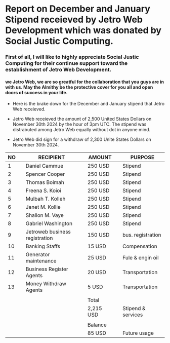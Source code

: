 # Report on December and January Stipend receieved by Jetro Web Development which was donated by Social Justic Computing.

### First of all, I will like to highly appreciate Social Justic Computing for their continue support toward the establishment of Jetro Web Development. 
#### we Jetro Web, we are so greatful for the collaboration that you guys are in with us. May the Almithy be the protective cover for you all and open doors of success in your life.

* Here is the brake down for the December and January stipend that Jetro Web receieved.

* Jetro Web receieved the amount of 2,500 United States Dollars on November 30th 2024 by the hour of 3pm UTC. 
The stipend was distrabuted among Jetro Web equally without dot in anyone mind.

* Jetro Web did sign for a withdraw of 2,300 Unite States Dollars on November 30th 2024.

| NO |                   |    RECIPIENT                     |           |   AMOUNT   |             | PURPOSE           |
|----|-------------------|----------------------------------|-----------|------------|-------------|-------------------|
| 1  |                   |  Daniel Cammue                   |           | 250 USD    |             | Stipend           |
| 2  |                   |  Spencer Cooper                  |           | 250 USD    |             | Stipend           |
| 3  |                   |  Thomas Boimah                   |           | 250 USD    |             | Stipend           |
| 4  |                   |  Freena S. Koioi                 |           | 250 USD    |             | Stipend           |
| 5  |                   |  Mulbah T. Kolleh                |           | 250 USD    |             | Stipend           |
| 6  |                   |  Janet M. Kollie                 |           | 250 USD    |             | Stipend           |
| 7  |                   |  Shallon M. Vaye                 |           | 250 USD    |             | Stipend           |
| 8  |                   |  Gabriel Washington              |           | 250 USD    |             | Stipend           |
| 9  |                   |  Jetroweb business registration  |           | 150 USD    |             | bus. registration |
| 10 |                   |  Banking Staffs                  |           | 15  USD    |             | Compensation      |
| 11 |                   |  Generator maintenance           |           | 25 USD     |             | Fule & engin oil  |
| 12 |                   |  Business Register Agents        |           | 20 USD     |             | Transportation    |
| 13 |                   |  Money Withdraw Agents           |           | 5  USD     |             | Transportation    |
|    |                   |                                  |           |            |             |                   |
|    |                   |                                  |           |  Total     |             |                   |
|    |                   |                                  |           | 2,215 USD  |             |Stipend & services |
|    |                   |                                  |           |            |             |                   |
|    |                   |                                  |           | Balance    |             |                   |
|    |                   |                                  |           | 85 USD     |             |   Future usage    |